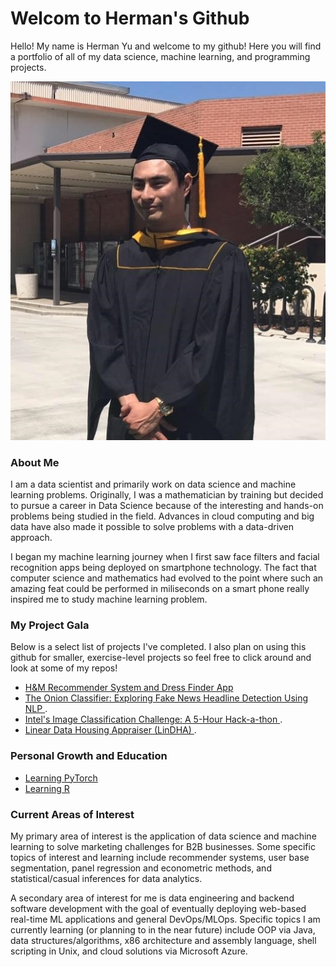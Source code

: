 # Welcom to Herman's Github

Hello! My name is Herman Yu and welcome to my github! Here you will find a portfolio of all of my data science, machine learning, and programming projects.

<img src='images/csulb_grad_photo.jpg'>

### About Me

I am a data scientist and primarily work on data science and machine learning problems. Originally, I was a mathematician by training but decided to pursue
a career in Data Science because of the interesting and hands-on problems being studied in the field. Advances in cloud computing and big data have also made 
it possible to solve problems with a data-driven approach.

I began my machine learning journey when I first saw face filters and facial recognition apps being deployed on smartphone technology. The fact that computer science and mathematics had evolved to the point where such an amazing feat could be performed in miliseconds on a  smart phone really inspired me to study machine learning problem.

### My Project Gala

Below is a select list of projects I've completed. I also plan on using this github for smaller, exercise-level projects so feel free to click around and look at some of my repos!
- <a href='https://github.com/hermanyu/hm-recommender'> H&M Recommender System and Dress Finder App </a>
- <a href='https://github.com/hermanyu/the-onion-classifier'> The Onion Classifier: Exploring Fake News Headline Detection Using NLP </a>.
- <a href='https://github.com/hermanyu/Intel-Image-Classification'> Intel's Image Classification Challenge: A 5-Hour Hack-a-thon </a>.
- <a href='https://github.com/hermanyu/LinDHA'> Linear Data Housing Appraiser (LinDHA) </a>.

### Personal Growth and Education
- <a href='https://github.com/hermanyu/PyTorch-Notes'> Learning PyTorch </a>
- <a href='https://github.com/hermanyu/R-Tutorial'> Learning R </a>

### Current Areas of Interest

My primary area of interest is the application of data science and machine learning to solve marketing challenges for B2B businesses. Some specific topics of interest and learning include recommender systems, user base segmentation, panel regression and econometric methods, and statistical/casual inferences for data analytics.

A secondary area of interest for me is data engineering and backend software development with the goal of eventually deploying web-based real-time ML applications and general DevOps/MLOps. Specific topics I am currently learning (or planning to in the near future) include OOP via Java, data structures/algorithms, x86 architecture and assembly language, shell scripting in Unix, and cloud solutions via Microsoft Azure.



<!---
hermanyu/hermanyu is a ✨ special ✨ repository because its `README.md` (this file) appears on your GitHub profile.
You can click the Preview link to take a look at your changes.
--->

